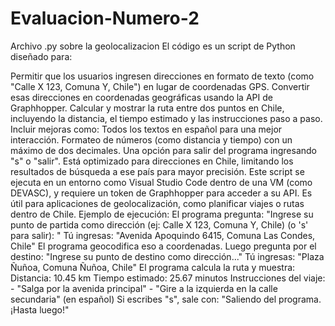 # Evaluacion-Numero-2
Archivo .py sobre la geolocalizacion 
El código es un script de Python diseñado para:

Permitir que los usuarios ingresen direcciones en formato de texto (como "Calle X 123, Comuna Y, Chile") en lugar de coordenadas GPS.
Convertir esas direcciones en coordenadas geográficas usando la API de Graphhopper.
Calcular y mostrar la ruta entre dos puntos en Chile, incluyendo la distancia, el tiempo estimado y las instrucciones paso a paso.
Incluir mejoras como:
Todos los textos en español para una mejor interacción.
Formateo de números (como distancia y tiempo) con un máximo de dos decimales.
Una opción para salir del programa ingresando "s" o "salir".
Está optimizado para direcciones en Chile, limitando los resultados de búsqueda a ese país para mayor precisión.
Este script se ejecuta en un entorno como Visual Studio Code dentro de una VM (como DEVASC), y requiere un token de Graphhopper para acceder a su API. Es útil para aplicaciones de geolocalización, como planificar viajes o rutas dentro de Chile.
Ejemplo de ejecución:
El programa pregunta: "Ingrese su punto de partida como dirección (ej: Calle X 123, Comuna Y, Chile) (o 's' para salir): "
Tú ingresas: "Avenida Apoquindo 6415, Comuna Las Condes, Chile"
El programa geocodifica eso a coordenadas.
Luego pregunta por el destino: "Ingrese su punto de destino como dirección..."
Tú ingresas: "Plaza Ñuñoa, Comuna Ñuñoa, Chile"
El programa calcula la ruta y muestra:
Distancia: 10.45 km
Tiempo estimado: 25.67 minutos
Instrucciones del viaje: - "Salga por la avenida principal" - "Gire a la izquierda en la calle secundaria" (en español)
Si escribes "s", sale con: "Saliendo del programa. ¡Hasta luego!"
